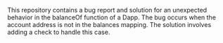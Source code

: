 This repository contains a bug report and solution for an unexpected behavior in the balanceOf function of a Dapp. The bug occurs when the account address is not in the balances mapping. The solution involves adding a check to handle this case.